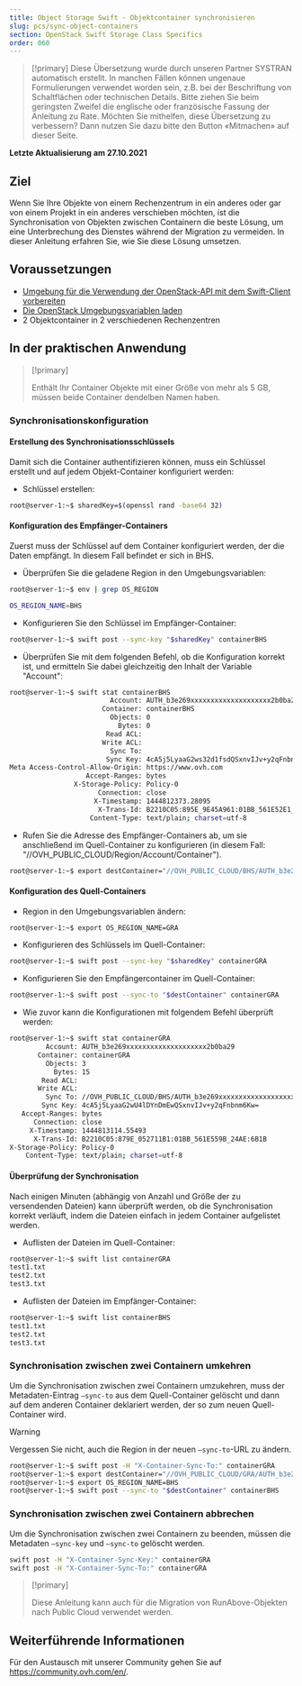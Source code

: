 ```yaml
---
title: Object Storage Swift - Objektcontainer synchronisieren
slug: pcs/sync-object-containers
section: OpenStack Swift Storage Class Specifics
order: 060
---
```


> [!primary]
> Diese Übersetzung wurde durch unseren Partner SYSTRAN automatisch erstellt. In manchen Fällen können ungenaue Formulierungen verwendet worden sein, z.B. bei der Beschriftung von Schaltflächen oder technischen Details. Bitte ziehen Sie beim geringsten Zweifel die englische oder französische Fassung der Anleitung zu Rate. Möchten Sie mithelfen, diese Übersetzung zu verbessern? Dann nutzen Sie dazu bitte den Button «Mitmachen» auf dieser Seite.
>

**Letzte Aktualisierung am 27.10.2021**

## Ziel

Wenn Sie Ihre Objekte von einem Rechenzentrum in ein anderes oder gar von einem Projekt in ein anderes verschieben möchten, ist die Synchronisation von Objekten zwischen Containern die beste Lösung, um eine Unterbrechung des Dienstes während der Migration zu vermeiden. In dieser Anleitung erfahren Sie, wie Sie diese Lösung umsetzen.

## Voraussetzungen

- [Umgebung für die Verwendung der OpenStack-API mit dem Swift-Client vorbereiten](https://docs.ovh.com/de/public-cloud/vorbereitung_der_umgebung_fur_die_verwendung_der_openstack_api/)
- [Die OpenStack Umgebungsvariablen laden](https://docs.ovh.com/de/public-cloud/die-variablen-der-umgebung-openstack-laden/)
- 2 Objektcontainer in 2 verschiedenen Rechenzentren

## In der praktischen Anwendung

> [!primary]
>
> Enthält Ihr Container Objekte mit einer Größe von mehr als 5 GB, müssen beide Container dendelben Namen haben.
>

### Synchronisationskonfiguration

#### Erstellung des Synchronisationsschlüssels

Damit sich die Container authentifizieren können, muss ein Schlüssel erstellt und auf jedem Objekt-Container konfiguriert werden:

- Schlüssel erstellen:


```bash
root@server-1:~$ sharedKey=$(openssl rand -base64 32)
```


#### Konfiguration des Empfänger-Containers

Zuerst muss der Schlüssel auf dem Container konfiguriert werden, der die Daten empfängt. In diesem Fall befindet er sich in BHS.

- Überprüfen Sie die geladene Region in den Umgebungsvariablen:

```bash
root@server-1:~$ env | grep OS_REGION

OS_REGION_NAME=BHS
```

- Konfigurieren Sie den Schlüssel im Empfänger-Container:

```bash
root@server-1:~$ swift post --sync-key "$sharedKey" containerBHS
```

- Überprüfen Sie mit dem folgenden Befehl, ob die Konfiguration korrekt ist, und ermitteln Sie dabei gleichzeitig den Inhalt der Variable "Account":

```bash
root@server-1:~$ swift stat containerBHS
                         Account: AUTH_b3e269xxxxxxxxxxxxxxxxxxxx2b0ba29
                       Container: containerBHS
                         Objects: 0
                           Bytes: 0
                        Read ACL:
                       Write ACL:
                         Sync To:
                        Sync Key: 4cA5j5LyaaG2ws32d1fsdQSxnvIJv+y2qFnbnm6Kw=
Meta Access-Control-Allow-Origin: https://www.ovh.com
                   Accept-Ranges: bytes
                X-Storage-Policy: Policy-0
                      Connection: close
                     X-Timestamp: 1444812373.28095
                      X-Trans-Id: B2210C05:895E_9E45A961:01BB_561E52E1_16A3:5298
                    Content-Type: text/plain; charset=utf-8
```

- Rufen Sie die Adresse des Empfänger-Containers ab, um sie anschließend im Quell-Container zu konfigurieren (in diesem Fall: "//OVH_PUBLIC_CLOUD/Region/Account/Container").

```bash
root@server-1:~$ export destContainer="//OVH_PUBLIC_CLOUD/BHS/AUTH_b3e269xxxxxxxxxxxxxxxxxxxx2b0ba29/containerBHS"
```

#### Konfiguration des Quell-Containers

- Region in den Umgebungsvariablen ändern:

```bash
root@server-1:~$ export OS_REGION_NAME=GRA
```

- Konfigurieren des Schlüssels im Quell-Container:

```bash
root@server-1:~$ swift post --sync-key "$sharedKey" containerGRA
```

- Konfigurieren Sie den Empfängercontainer im Quell-Container:

```bash
root@server-1:~$ swift post --sync-to "$destContainer" containerGRA
```

- Wie zuvor kann die Konfigurationen mit folgendem Befehl überprüft werden:

```bash
root@server-1:~$ swift stat containerGRA
         Account: AUTH_b3e269xxxxxxxxxxxxxxxxxxxx2b0ba29
       Container: containerGRA
         Objects: 3
           Bytes: 15
        Read ACL:
       Write ACL:
         Sync To: //OVH_PUBLIC_CLOUD/BHS/AUTH_b3e269xxxxxxxxxxxxxxxxxxxx2b0ba29/containerBHS
        Sync Key: 4cA5j5LyaaG2wU4lDYnDmEwQSxnvIJv+y2qFnbnm6Kw=
   Accept-Ranges: bytes
      Connection: close
     X-Timestamp: 1444813114.55493
      X-Trans-Id: B2210C05:879E_052711B1:01BB_561E559B_24AE:6B1B
X-Storage-Policy: Policy-0
    Content-Type: text/plain; charset=utf-8
```

#### Überprüfung der Synchronisation

Nach einigen Minuten (abhängig von Anzahl und Größe der zu versendenden Dateien) kann überprüft werden, ob die Synchronisation korrekt verläuft, indem die Dateien einfach in jedem Container aufgelistet werden.

- Auflisten der Dateien im Quell-Container:

```bash
root@server-1:~$ swift list containerGRA
test1.txt
test2.txt
test3.txt
```

- Auflisten der Dateien im Empfänger-Container:

```bash
root@server-1:~$ swift list containerBHS
test1.txt
test2.txt
test3.txt
```

### Synchronisation zwischen zwei Containern umkehren

Um die Synchronisation zwischen zwei Containern umzukehren, muss der Metadaten-Eintrag `—sync-to` aus dem Quell-Container gelöscht und dann auf dem anderen Container deklariert werden, der so zum neuen Quell-Container wird.

> [!warning]
>
> Vergessen Sie nicht, auch die Region in der neuen `—sync-to`-URL zu ändern.
>

```bash
root@server-1:~$ swift post -H "X-Container-Sync-To:" containerGRA
root@server-1:~$ export destContainer="//OVH_PUBLIC_CLOUD/GRA/AUTH_b3e269xxxxxxxxxxxxxxxxxxxx2b0ba29/containerGRA"
root@server-1:~$ export OS_REGION_NAME=BHS
root@server-1:~$ swift post --sync-to "$destContainer" containerBHS
```

### Synchronisation zwischen zwei Containern abbrechen

Um die Synchronisation zwischen zwei Containern zu beenden, müssen die Metadaten `—sync-key` und `—sync-to` gelöscht werden.

```bash
swift post -H "X-Container-Sync-Key:" containerGRA
swift post -H "X-Container-Sync-To:" containerGRA
```

> [!primary]
>
> Diese Anleitung kann auch für die Migration von RunAbove-Objekten nach Public Cloud verwendet werden.
>

## Weiterführende Informationen

Für den Austausch mit unserer Community gehen Sie auf <https://community.ovh.com/en/>.
